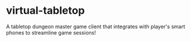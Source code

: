 virtual-tabletop
================

A tabletop dungeon master game client that integrates with player's smart phones to streamline game sessions!